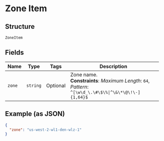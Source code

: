 
# Zone Item

## Structure

`ZoneItem`

## Fields

| Name | Type | Tags | Description |
|  --- | --- | --- | --- |
| `zone` | `string` | Optional | Zone name.<br>**Constraints**: *Maximum Length*: `64`, *Pattern*: `^[\w\d_\.\#\$\%\|^\&\*\@\!\-]{1,64}$` |

## Example (as JSON)

```json
{
  "zone": "us-west-2-wl1-den-wlz-1"
}
```

